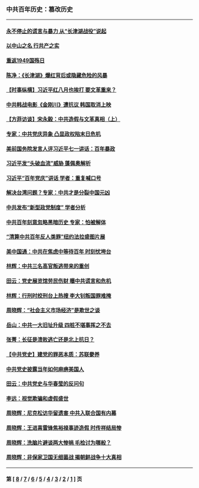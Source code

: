 ### 中共百年历史：篡改历史
---
#### [永不停止的谎言与暴力 从“长津湖战役”说起](../../pages/nf1176115/n13494094.md?11140430) 
#### [以中山之名 行共产之实](../../pages/nf1176115/n13346437.md?11140430) 
#### [重返1949国殇日](../../pages/nf1176115/n13346372.md?11140430) 
#### [陈净：《长津湖》爆红背后或隐藏危险的风暴](../../pages/nf1176115/n13314364.md?11140430) 
#### [【时事纵横】习近平红八月也挨打 要文革重来？](../../pages/nf1176115/n13231393.md?11140430) 
#### [中共韩战电影《金刚川》遭抗议 韩国取消上映](../../pages/nf1176115/n13219114.md?11140430) 
#### [【方菲访谈】宋永毅：中共造假与文革真相（上）](../../pages/nf1176115/n13200760.md?11140430) 
#### [专家：中共党庆异象 凸显政权陷末日危机](../../pages/nf1176115/n13067084.md?11140430) 
#### [美前国务院发言人评习近平七一讲话：百年暴政](../../pages/nf1176115/n13066986.md?11140430) 
#### [习近平发“头破血流”威胁 蓬佩奥解析](../../pages/nf1176115/n13063604.md?11140430) 
#### [习近平“百年党庆”讲话 学者：重复喊口号](../../pages/nf1176115/n13061411.md?11140430) 
#### [解决台湾问题？专家：中共才是分裂中国元凶](../../pages/nf1176115/n13060811.md?11140430) 
#### [中共发布“新型政党制度” 学者分析](../../pages/nf1176115/n13056354.md?11140430) 
#### [中共百年刻意忽略黑暗历史 专家：怕被解体](../../pages/nf1176115/n13056056.md?11140430) 
#### [“清算中共百年反人类罪”纽约法拉盛图片展](../../pages/nf1176115/n13052220.md?11140430) 
#### [美中国通：中共在焦虑中等待百年 时刻忧垮台](../../pages/nf1176115/n13048820.md?11140430) 
#### [林辉：中共三名高官叛逃带来的重创](../../pages/nf1176115/n13035206.md?11140430) 
#### [田云：党史展览馆劳民伤财 曝中共谎言和危机](../../pages/nf1176115/n13033900.md?11140430) 
#### [林辉：行刑时绞刑台上热搜 李大钊叛国罪难掩](../../pages/nf1176115/n13031965.md?11140430) 
#### [周晓辉：“社会主义市场经济”是欺世之谈](../../pages/nf1176115/n13024090.md?11140430) 
#### [岳山：中共一大旧址升级 四桩不堪事挥之不去](../../pages/nf1176115/n13021697.md?11140430) 
#### [张菁：长征是溃败逃亡还是北上抗日？](../../pages/nf1176115/n13020585.md?11140430) 
#### [【中共党史】建党的罪恶本质：苏联豢养](../../pages/nf1176115/n13011888.md?11140430) 
#### [中共党史披露当年如何麻痹美国人](../../pages/nf1176115/n12966400.md?11140430) 
#### [田云：中共党史与华春莹的反问句](../../pages/nf1176115/n12765178.md?11140430) 
#### [李远：视觉欺骗和虚假盛世](../../pages/nf1176115/n12993376.md?11140430) 
#### [周晓辉：尼克松访华留遗害 中共入联合国有内幕](../../pages/nf1176115/n12991422.md?11140430) 
#### [周晓辉：王进喜雷锋焦裕禄事迹造假 时传祥结局惨](../../pages/nf1176115/n12985497.md?11140430) 
#### [周晓辉：洗脑片避谈两大惨祸 毛检讨为哪般？](../../pages/nf1176115/n12971285.md?11140430) 
#### [周晓辉：非保家卫国无细菌战 揭朝鲜战争十大真相](../../pages/nf1176115/n12954161.md?11140430) 

---
#### 第 [ [8](./8.md?11140430) / [7](./7.md?11140430) / [6](./6.md?11140430) / [5](./5.md?11140430) / [4](./4.md?11140430) / [3](./3.md?11140430) / [2](./2.md?11140430) / [1](./1.md?11140430) ] 页
